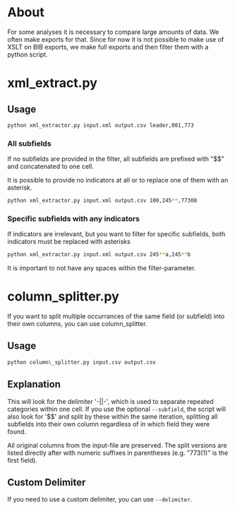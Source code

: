 # About
For some analyses it is necessary to compare large amounts of data. We
often make exports for that. Since for now it is not possible to make
use of XSLT on BIB exports, we make full exports and then filter them
with a python script.

# xml\_extract.py

## Usage

```bash
python xml_extractor.py input.xml output.csv leader,001,773
```

### All subfields
If no subfields are provided in the filter, all subfields are prefixed 
with "$$<subfield-code>" and concatenated to one cell.

It is possible to provide no indicators at all or to replace one of them
with an asterisk.

```bash
python xml_extractor.py input.xml output.csv 100,245**,77308
```

### Specific subfields with any indicators
If indicators are irrelevant, but you want to filter for specific subfields,
both indicators must be replaced with asterisks

```bash
python xml_extractor.py input.xml output.csv 245**a,245**b
```

It is important to not have any spaces within the filter-parameter.

# column\_splitter.py

If you want to split multiple occurrances of the same field (or subfield)
into their own columns, you can use column_splitter.

## Usage

```bash
python column\_splitter.py input.csv output.csv
```

## Explanation
This will look for the delimiter '-||-', which is used to separate
repeated categories within one cell. If you use the optional
`--subfield`, the script will also look for '$$' and split by these
within the same iteration, splitting all subfields into their own
column regardless of in which field they were found.

All original columns from the input-file are preserved. The split
versions are listed directly after with numeric suffixes in parentheses
(e.g. "773(1)" is the first field).

## Custom Delimiter
If you need to use a custom delimiter, you can use `--delimiter`.
